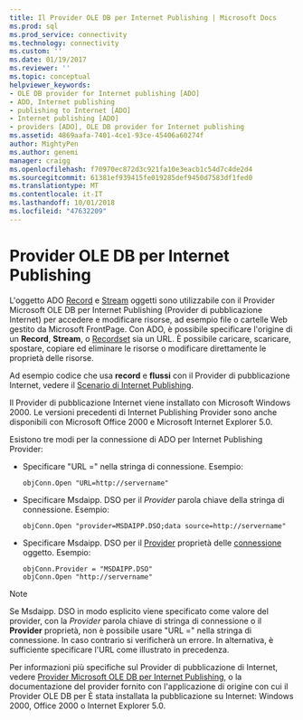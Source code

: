 ```yaml
---
title: Il Provider OLE DB per Internet Publishing | Microsoft Docs
ms.prod: sql
ms.prod_service: connectivity
ms.technology: connectivity
ms.custom: ''
ms.date: 01/19/2017
ms.reviewer: ''
ms.topic: conceptual
helpviewer_keywords:
- OLE DB provider for Internet publishing [ADO]
- ADO, Internet publishing
- publishing to Internet [ADO]
- Internet publishing [ADO]
- providers [ADO], OLE DB provider for Internet publishing
ms.assetid: 4869aafa-7401-4ce1-93ce-45406a60274f
author: MightyPen
ms.author: genemi
manager: craigg
ms.openlocfilehash: f70970ec872d3c921fa10e3eacb1c54d7c4de2d4
ms.sourcegitcommit: 61381ef939415fe019285def9450d7583df1fed0
ms.translationtype: MT
ms.contentlocale: it-IT
ms.lasthandoff: 10/01/2018
ms.locfileid: "47632209"
---
```

# <a name="the-ole-db-provider-for-internet-publishing"></a>Provider OLE DB per Internet Publishing
L'oggetto ADO [Record](../../../ado/reference/ado-api/record-object-ado.md) e [Stream](../../../ado/reference/ado-api/stream-object-ado.md) oggetti sono utilizzabile con il Provider Microsoft OLE DB per Internet Publishing (Provider di pubblicazione Internet) per accedere e modificare risorse, ad esempio file o cartelle Web gestito da Microsoft FrontPage. Con ADO, è possibile specificare l'origine di un **Record**, **Stream**, o [Recordset](../../../ado/reference/ado-api/recordset-object-ado.md) sia un URL. È possibile caricare, scaricare, spostare, copiare ed eliminare le risorse o modificare direttamente le proprietà delle risorse.  
  
 Ad esempio codice che usa **record** e **flussi** con il Provider di pubblicazione Internet, vedere il [Scenario di Internet Publishing](../../../ado/guide/data/internet-publishing-scenario.md).  
  
 Il Provider di pubblicazione Internet viene installato con Microsoft Windows 2000. Le versioni precedenti di Internet Publishing Provider sono anche disponibili con Microsoft Office 2000 e Microsoft Internet Explorer 5.0.  
  
 Esistono tre modi per la connessione di ADO per Internet Publishing Provider:  
  
-   Specificare "URL =" nella stringa di connessione. Esempio:  
  
    ```  
    objConn.Open "URL=http://servername"  
    ```  
  
-   Specificare Msdaipp. DSO per il *Provider* parola chiave della stringa di connessione. Esempio:  
  
    ```  
    objConn.Open "provider=MSDAIPP.DSO;data source=http://servername"  
    ```  
  
-   Specificare Msdaipp. DSO per il [Provider](../../../ado/reference/ado-api/provider-property-ado.md) proprietà delle [connessione](../../../ado/reference/ado-api/connection-object-ado.md) oggetto. Esempio:  
  
    ```  
    objConn.Provider = "MSDAIPP.DSO"  
    objConn.Open "http://servername"  
    ```  
  
> [!NOTE]
>  Se Msdaipp. DSO in modo esplicito viene specificato come valore del provider, con la *Provider* parola chiave di stringa di connessione o il **Provider** proprietà, non è possibile usare "URL =" nella stringa di connessione. In caso contrario si verificherà un errore. In alternativa, è sufficiente specificare l'URL come illustrato in precedenza.  
  
 Per informazioni più specifiche sul Provider di pubblicazione di Internet, vedere [Provider Microsoft OLE DB per Internet Publishing](../../../ado/guide/appendixes/microsoft-ole-db-provider-for-internet-publishing.md), o la documentazione del provider fornito con l'applicazione di origine con cui il Provider OLE DB per È stata installata la pubblicazione su Internet: Windows 2000, Office 2000 o Internet Explorer 5.0.
